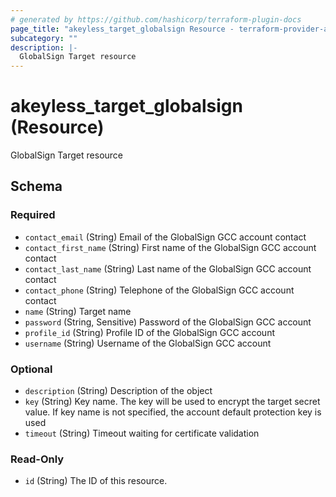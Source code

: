 ```yaml
---
# generated by https://github.com/hashicorp/terraform-plugin-docs
page_title: "akeyless_target_globalsign Resource - terraform-provider-akeyless"
subcategory: ""
description: |-
  GlobalSign Target resource
---
```


# akeyless_target_globalsign (Resource)

GlobalSign Target resource



<!-- schema generated by tfplugindocs -->
## Schema

### Required

- `contact_email` (String) Email of the GlobalSign GCC account contact
- `contact_first_name` (String) First name of the GlobalSign GCC account contact
- `contact_last_name` (String) Last name of the GlobalSign GCC account contact
- `contact_phone` (String) Telephone of the GlobalSign GCC account contact
- `name` (String) Target name
- `password` (String, Sensitive) Password of the GlobalSign GCC account
- `profile_id` (String) Profile ID of the GlobalSign GCC account
- `username` (String) Username of the GlobalSign GCC account

### Optional

- `description` (String) Description of the object
- `key` (String) Key name. The key will be used to encrypt the target secret value. If key name is not specified, the account default protection key is used
- `timeout` (String) Timeout waiting for certificate validation

### Read-Only

- `id` (String) The ID of this resource.


